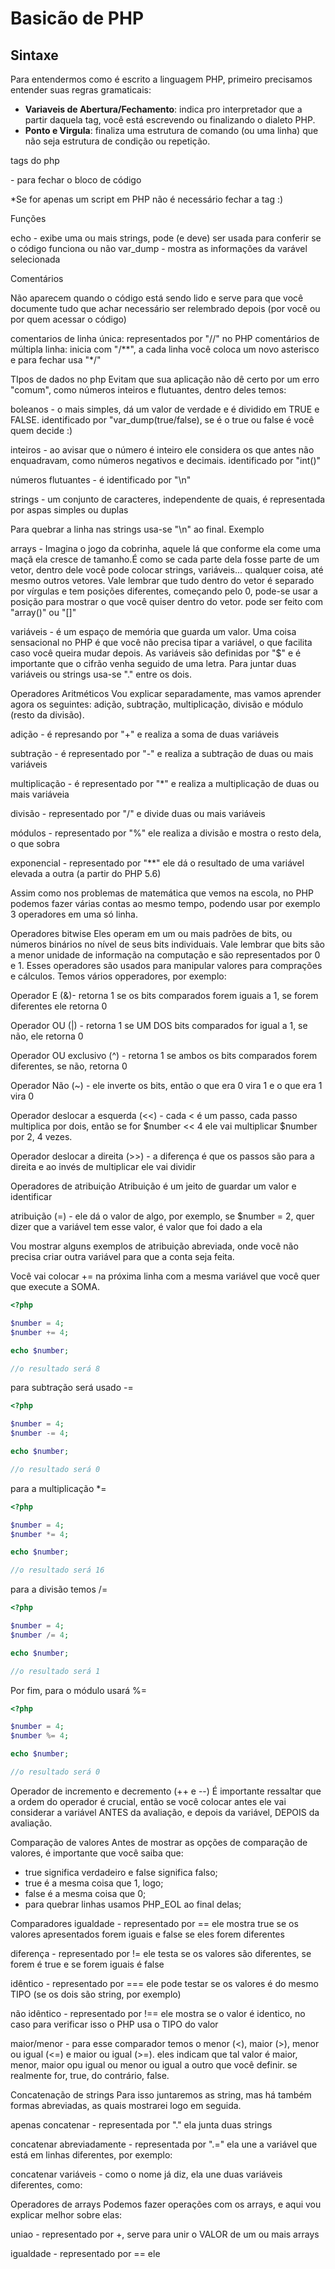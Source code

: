 

# Basicão de PHP

## Sintaxe

Para entendermos como é escrito a linguagem PHP, primeiro precisamos entender suas regras gramaticais:

- **Variaveis de Abertura/Fechamento**: indica pro interpretador que a partir daquela tag, você está escrevendo ou finalizando o dialeto PHP.
- **Ponto e Virgula**: finaliza uma estrutura de comando (ou uma linha) que não seja estrutura de condição ou repetição.

tags do php

<?php - é a tag de abertura, ela serve para identificar que a linguagem que será usada é o PHP
?> - para fechar o bloco de código
 *Se for apenas um script em PHP não é necessário fechar a tag :)

 Funções

 echo - exibe uma ou mais strings, pode (e deve) ser usada para conferir se o código funciona ou não
 var_dump - mostra as informações da varável selecionada

 Comentários

 Não aparecem quando o código está sendo lido e serve para que você documente tudo que achar necessário ser relembrado depois (por você ou por quem acessar o código)
 
 comentarios de linha única: representados por "//" no PHP 
 comentários de múltipla linha: inicia com "/**", a cada linha você coloca um novo asterisco e para fechar usa "*/"

 TIpos de dados no php
 Evitam que sua aplicação não dê certo por um erro "comum", como números inteiros e flutuantes, dentro deles temos:

 boleanos - o mais simples, dá um  valor de verdade e é dividido em TRUE e FALSE. identificado por "var_dump(true/false), se é o true ou false é você quem decide :)

 inteiros - ao avisar que o número é inteiro ele considera os que antes não enquadravam, como números negativos e decimais. identificado por "int()"

 números flutuantes - é identificado por "\n"

 strings - um conjunto de caracteres, independente de quais, é representada por aspas simples ou duplas

Para quebrar a linha nas strings usa-se "\n" ao final. Exemplo 

arrays - Imagina o jogo da cobrinha, aquele lá que conforme ela come uma maçã ela cresce de tamanho.É como se cada parte dela fosse parte de um vetor, dentro dele você pode colocar strings, variáveis... qualquer coisa, até mesmo outros vetores. Vale lembrar que tudo dentro do vetor é separado por vírgulas e tem posições diferentes, começando pelo 0, pode-se usar a posição para mostrar o que você quiser dentro do vetor. pode ser feito com "array()" ou "[]"

variáveis - é um espaço de memória que guarda um valor. Uma coisa sensacional no PHP é que você não precisa tipar a variável, o que facilita caso você queira mudar depois. As variáveis são definidas por "$" e é importante que o cifrão venha seguido de uma letra. Para juntar duas variáveis ou strings usa-se "." entre os dois.

Operadores Aritméticos
Vou explicar separadamente, mas vamos aprender agora os seguintes: adição, subtração, multiplicação, divisão e módulo (resto da divisão).

adição - é represando por "+" e realiza a soma de duas variáveis

subtração - é representado por "-" e realiza a subtração de duas ou mais variáveis

multiplicação - é representado por "*" e realiza a multiplicação de duas ou mais variáveia

divisão - representado por "/" e divide duas ou mais variáveis

módulos - representado por "%" ele realiza a divisão e mostra o resto dela, o que sobra

exponencial - representado por "**" ele dá o resultado de uma variável elevada a outra (a partir do PHP 5.6)

Assim como nos problemas de matemática que vemos na escola, no PHP podemos fazer várias contas ao mesmo tempo, podendo usar por exemplo 3 operadores em uma só linha.

Operadores bitwise
Eles operam em um ou mais padrões de bits, ou números binários no nível de seus bits individuais. Vale lembrar que bits são a menor unidade de informação na computação e são representados por 0 e 1. Esses operadores são usados para manipular valores para comprações e cálculos. Temos vários opperadores, por exemplo:

Operador E (&)- retorna 1 se os bits comparados forem iguais a 1, se forem diferentes ele retorna 0

Operador OU (|) - retorna 1 se UM DOS bits comparados for igual a 1, se não, ele retorna 0

Operador OU exclusivo (^) - retorna 1 se ambos os bits comparados forem diferentes, se não, retorna 0

Operador Não (~) - ele inverte os bits, então o que era 0 vira 1 e o que era 1 vira 0

Operador deslocar a esquerda (<<) - cada < é um passo, cada passo multiplica por dois, então se for $number << 4 ele vai multiplicar $number por 2, 4 vezes.

Operador deslocar a direita (>>) - a diferença é que os passos são para a direita e ao invés de multiplicar ele vai dividir

Operadores de atribuição
Atribuição é um jeito de guardar um valor e identificar

atribuição (=) - ele dá o valor de algo, por exemplo, se $number = 2, quer dizer que a variável tem esse valor, é valor que foi dado a ela

Vou mostrar alguns exemplos de atribuição abreviada, onde você não precisa criar outra variável para que a conta seja feita.

Você vai colocar += na próxima linha com a mesma variável que você quer que execute a SOMA. 

~~~php
<?php

$number = 4;
$number += 4;

echo $number;

//o resultado será 8 
~~~

para subtração será usado -=

~~~php
<?php

$number = 4;
$number -= 4;

echo $number;

//o resultado será 0
~~~

para a multiplicação *=

~~~php
<?php

$number = 4;
$number *= 4;

echo $number;

//o resultado será 16
~~~

para a divisão temos /=

~~~php
<?php

$number = 4;
$number /= 4;

echo $number;

//o resultado será 1
~~~ 

Por fim, para o módulo usará %=

~~~php
<?php

$number = 4;
$number %= 4;

echo $number;

//o resultado será 0
~~~

Operador de incremento e decremento (++ e --)
É importante ressaltar que a ordem do operador é crucial, então se você colocar antes ele vai considerar a variável ANTES da avaliação, e depois da variável, DEPOIS da avaliação.













Comparação de valores
Antes de mostrar as opções de comparação de valores, é importante que você saiba que:
* true significa verdadeiro e false significa falso;
* true é a mesma coisa que 1, logo;
* false é a mesma coisa que 0;
* para quebrar linhas usamos PHP_EOL ao final delas;

Comparadores
igualdade - representado por == ele mostra true se os valores apresentados forem iguais e false se eles forem diferentes

diferença - representado por != ele testa se os valores são diferentes, se forem é true e se forem iguais é false

idêntico - representado por === ele pode testar se os valores é do mesmo TIPO (se os dois são string, por exemplo)

não idêntico - representado por !== ele mostra se o valor é identico, no caso para verificar isso o PHP usa o TIPO do valor

maior/menor - para esse comparador temos o menor (<), maior (>), menor ou igual (<=) e maior ou igual (>=). eles indicam que tal valor é maior, menor, maior opu igual ou menor ou igual a outro que você definir. se realmente for, true, do contrário, false.

Concatenação de strings
Para isso juntaremos as string, mas há também formas abreviadas, as quais mostrarei logo em seguida.

apenas concatenar - representada por "." ela junta duas strings

concatenar abreviadamente - representada por ".=" ela une a variável que está em linhas diferentes, por exemplo:

concatenar variáveis - como o nome já diz, ela une duas variáveis diferentes, como:

Operadores de arrays
Podemos fazer operações com os arrays, e aqui vou explicar melhor sobre elas:

uniao - representado por +, serve para unir o VALOR de um ou mais arrays

igualdade - representado por == ele 
